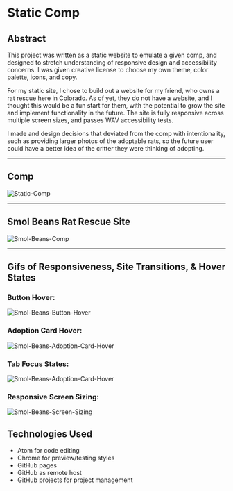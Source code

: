 # Static Comp

## Abstract

This project was written as a static website to emulate a given comp, and designed to stretch understanding of responsive design and accessibility concerns. I was given creative license to choose my own theme, color palette, icons, and copy. 

For my static site, I chose to build out a website for my friend, who owns a rat rescue here in Colorado. As of yet, they do not have a website, and I thought this would be a fun start for them, with the potential to grow the site and implement functionality in the future. The site is fully responsive across multiple screen sizes, and passes WAV accessibility tests. 

I made and design decisions that deviated from the comp with intentionality, such as providing larger photos of the adoptable rats, so the future user could have a better idea of the critter they were thinking of adopting. 

---

## Comp

![Static-Comp](https://frontend.turing.edu/assets/images/static-comp-challenge-2.jpg)

---

## Smol Beans Rat Rescue Site

![Smol-Beans-Comp](https://user-images.githubusercontent.com/76665215/120126718-6b948b00-c17a-11eb-9acc-dd7b1ebd432b.jpg)

---

## Gifs of Responsiveness, Site Transitions, & Hover States

### Button Hover:

![Smol-Beans-Button-Hover](https://media.giphy.com/media/RYB54UTXG4lcx8wX8b/giphy.gif)

### Adoption Card Hover:

![Smol-Beans-Adoption-Card-Hover](https://media.giphy.com/media/3dCNQk7UOQOXiQpsCl/giphy.gif)

### Tab Focus States:

![Smol-Beans-Adoption-Card-Hover](https://media.giphy.com/media/yvF7U4pgIpI338diDr/giphy.gif)


### Responsive Screen Sizing:

![Smol-Beans-Screen-Sizing](https://media.giphy.com/media/1XsstwyMZHdPVryxeP/giphy.gif)


## Technologies Used

- Atom for code editing
- Chrome for preview/testing styles
- GitHub pages
- GitHub as remote host
- GitHub projects for project management

